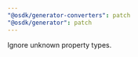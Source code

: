 ```yaml
---
"@osdk/generator-converters": patch
"@osdk/generator": patch
---
```


Ignore unknown property types.

